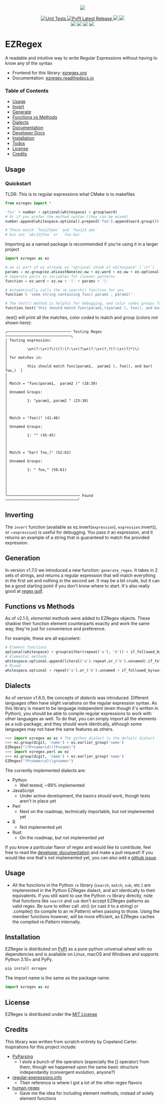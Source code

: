 <div align="center">
    <img src="https://ezregex.org/favicon.png">
    <br>
    <br>
    <a href="https://github.com/smartycope/ezregex/actions/workflows/unit-tests.yml">
        <img src="https://github.com/smartycope/ezregex/actions/workflows/unit-tests.yml/badge.svg" alt="Unit Tests">
    </a>
    <a href="https://pypi.org/project/ezregex/">
        <img src="https://img.shields.io/pypi/v/ezregex.svg" alt="PyPI Latest Release">
    </a>
    <a href="https://choosealicense.com/licenses/mit/">
        <img src="https://img.shields.io/github/license/smartycope/ezregex">
    </a>
    <!-- <a href="https://www.python.org/">
        <img src="https://img.shields.io/pypi/implementation/ezregex">
    </a> -->
    <!-- <a href="https://pypi.org/project/ezregex/#files">
        <img src="https://img.shields.io/pypi/format/ezregex">
    </a> -->
    <img src="https://img.shields.io/badge/dependencies-0-blue">
</div>
<div align="center">
    <img src="https://img.shields.io/badge/Supported%20Dialects-3-green">
    <img src="https://img.shields.io/badge/Python%20Dialect-100%25-blue">
    <img src="https://img.shields.io/badge/JavaScript%20Dialect-50%25-yellow">
    <img src="https://img.shields.io/badge/Perl%20Dialect-20%25-red">
</div>


# EZRegex
A readable and intuitive way to write Regular Expressions without having to know any of the syntax

* Frontend for this library: [ezregex.org](https://ezregex.org/)
* Documentation: [ezregex.readthedocs.io](https://ezregex.readthedocs.io/en/latest/)

### **Table of Contents**
* [Usage](#usage)
* [Invert](#inverting)
* [Generate](#generation)
* [Functions vs Methods](#functions-vs-methods)
* [Dialects](#dialects)
* [Documentation](https://ezregex.readthedocs.io/en/latest/)
* [Developer Docs](https://ezregex.readthedocs.io/en/latest/dev_docs/)
* [Installation](#installation)
* [Todos](https://github.com/smartycope/ezregex/issues)
* [License](#license)
* [Credits](#credits)

## Usage

### Quickstart

TLDR: This is to regular expressions what CMake is to makefiles

```python
from ezregex import *

'foo' + number + optional(whitespace) + group(word)
# Or if you prefer the method syntax (they can be mixed)
number.append(whitespace.optional).prepend('foo').append(word.group())

# These match `foo123abc` and `foo123 abc`
# but not `abc123foo` or  `foo bar`
```

Importing as a named package is recommended if you're using it in a larger project
```python
import ezregex as ez

# ow is part of ez already as "optional chunk of whitespace" (`\s*`)
params = ez.group(ez.atLeastNone(ez.ow + ez.word + ez.ow + ez.optional(',') + ez.ow))
# Seperate parts as variables for cleaner patterns
function = ez.word + ez.ow + '(' + params + ')'

# Automatically calls the re.search() function for you
function % 'some string containing func( param1 , param2)'

# The test() method is helpful for debugging, and color codes groups for you
function.test('this should match func(param1,\tparam2 ), foo(), and bar( foo,)')
```
.test() will print all the matches, color coded to match and group (colors not shown here):

```
╭───────────────────────────── Testing Regex ──────────────────────────────╮
│ Testing expression:                                                      │
│         \w+(?:\s+)?\(((?:(?:\s+)?\w+(?:\s+)?,?(?:\s+)?)*)\)              │
│ for matches in:                                                          │
│         this should match func(param1,  param2 ), foo(), and bar( foo,)  │
│                                                                          │
│ Match = "func(param1,  param2 )" (18:39)                                 │
│ Unnamed Groups:                                                          │
│         1: "param1, param2 " (23:38)                                     │
│                                                                          │
│ Match = "foo()" (41:46)                                                  │
│ Unnamed Groups:                                                          │
│         1: "" (45:45)                                                    │
│                                                                          │
│ Match = "bar( foo,)" (52:62)                                             │
│ Unnamed Groups:                                                          │
│         1: " foo," (56:61)                                               │
│                                                                          │
│                                                                          │
╰───────────────────────────────── Found  ─────────────────────────────────╯
```

<!-- This is all colored properly, if anything supported it
<pre>
╭───────────────────────────── Testing Regex ──────────────────────────────╮
│ Testing expression:                                                      │
│         \w+(?:\s+)?\(((?:(?:\s+)?\w+(?:\s+)?,?(?:\s+)?)*)\)              │
│ for matches in:                                                          │
│         this should match<span style="color: teal;">func(</span><span style="background-color: gray; color: teal;">param1,  param2 </span><span style="color: teal;">)</span>, <span style="color: red;">foo()</span>, and <span style="color: orange;">bar(</span><span style="background-color: green; color: orange;"> foo,</span><span style="color: orange;">)</span>   │
│                                                                          │
│ Match = "<span style="color: teal;">func(</span><span style="background-color: gray; color: teal;">param1,  param2 </span><span style="color: teal;">)</span>" (18:39)                                 │
│ Unnamed Groups:                                                          │
│         1: "<span style="color: gray;">param1,     param2 </span>" (23:38)                                 │
│                                                                          │
│ Match = "<span style="color: red;">foo()</span>" (41:46)                                                  │
│ Unnamed Groups:                                                          │
│         1: "" (45:45)                                                    │
│                                                                          │
│ Match = "<span style="color: orange;">bar(</span><span style="background-color: green; color: orange;"> foo,</span><span style="color: orange;">)</span>" (52:62)                                             │
│ Unnamed Groups:                                                          │
│         1: "<span style="color: green;"> foo,</span>" (56:61)                                               │
│                                                                          │
│                                                                          │
╰───────────────────────────────── <span style="color: blue;">Found</span>  ─────────────────────────────────╯
</pre>
-->


## Inverting
The `invert` function (available as ez.invert(`expression`), `expression`.invert(), or ~`expression`) is useful for debugging. You pass it an expression, and it returns an example of a string that is guaranteed to match the provided expression.

## Generation
In version v1.7.0 we introduced a new function: `generate_regex`. It takes in 2 sets of strings, and returns a regular expression that will match everything in the first set and nothing in the second set. It may be a bit crude, but it can be a good starting point if you don't know where to start. It's also really good at [regex golf](http://regex.alf.nu/).

## Functions vs Methods
As of v2.1.0, *elemental methods* were added to EZRegex objects. These shadow their function element counterparts exactly and work the same way, they're just for convenience and preference.

For example, these are all equivelent:
```python
# Element functions
optional(whitespace) + group(either(repeat('a'), 'b')) + if_followed_by(word)
# Elemental methods
whitespace.optional.append(literal('a').repeat.or_('b').unnamed).if_followed_by(word)
# Mixed
whitespace.optional + repeat('a').or_('b').unnamed + if_followed_by(word)
```

## Dialects
As of version v1.6.0, the concepts of *dialects* was introduced. Different languages often have slight variations on the regular expression syntax. As this library is meant to be language independent (even though it's written in Python), you should be able to compile regular expressions to work with other languages as well. To do that, you can simply import all the elements as a sub-package, and they should work identically, although some languages may not have the same features as others.
```python
>>> import ezregex as ez # The python dialect is the defualt dialect
>>> ez.group(digit, 'name') + ez.earlier_group('name')
EZRegex("(?P<name>\d)(?P=name)")
>>> import ezregex.perl as ez
>>> ez.group(digit, 'name') + ez.earlier_group('name')
EZRegex("?P<name>\d)(\g<name>")
```

The currently implemented dialects are:
- Python
    - Well tested, ~99% implemented
- JavaScript
    - Under active development, the basics *should* work, though tests aren't in place yet
- Perl
    - Next on the roadmap, technically importable, but not implemented yet
- R
	- Not implemented yet
- Rust
	- On the roadmap, but not implemented yet

If you know a particular flavor of regex and would like to contribute, feel free to read the [developer documentation](#developer-documentation) and make a pull request! If you would like one that's not implemented yet, you can also add a [github issue](https://github.com/smartycope/ezregex/issues).

## Usage
- All the functions in the Python `re` library (`search`, `match`, `sub`, etc.) are implemented in the Python EZRegex dialect, and act identically to their equivalents. If you still want to use the Python `re` library directly, note that functions like `search` and `sub` don't accept EZRegex patterns as valid regex. Be sure to either call .str() (or cast it to a string) or .compile() (to compile to an re.Pattern) when passing to those. Using the member functions however, will be more efficient, as EZRegex caches the compiled re.Pattern internally.

## Installation
EZRegex is distributed on [PyPI](https://pypi.org) as a pure-python universal wheel with no dependencies and is available on Linux, macOS and Windows and supports Python 3.10+ and PyPy.

```bash
pip install ezregex
```

The import name is the same as the package name:
```python
import ezregex as ez
```

## License
EZRegex is distributed under the [MIT License](https://choosealicense.com/licenses/mit)

## Credits
This library was written from scratch entirely by Copeland Carter.
Inspirations for this project include:

- [PyParsing](https://github.com/pyparsing/pyparsing)
    - I stole a bunch of the operators (especially the [] operator) from them, though we happened upon the same basic structure independantly (convergent evolution, anyone?)
- [regular-expressions.info](https://www.regular-expressions.info/refflavors.html)
    - Their reference is where I got a lot of the other regex flavors
- [human-regex](https://github.com/fleetingbytes/human-regex)
    - Gave me the idea for including element methods, instead of solely element functions
